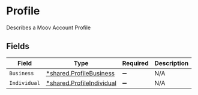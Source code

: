# Profile

Describes a Moov Account Profile


## Fields

| Field                                                                        | Type                                                                         | Required                                                                     | Description                                                                  |
| ---------------------------------------------------------------------------- | ---------------------------------------------------------------------------- | ---------------------------------------------------------------------------- | ---------------------------------------------------------------------------- |
| `Business`                                                                   | [*shared.ProfileBusiness](../../../pkg/models/shared/profilebusiness.md)     | :heavy_minus_sign:                                                           | N/A                                                                          |
| `Individual`                                                                 | [*shared.ProfileIndividual](../../../pkg/models/shared/profileindividual.md) | :heavy_minus_sign:                                                           | N/A                                                                          |